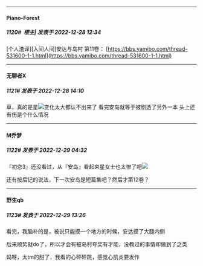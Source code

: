 

*****

####  Piano-Forest  
##### 1120#         楼主| 发表于 2022-12-28 12:34

[个人渣译][入间人间]安达与岛村 第11卷：
[https://bbs.yamibo.com/thread-531600-1-1.html](https://bbs.yamibo.com/thread-531600-1-1.html)



*****

####  无聊者X  
##### 1121#       发表于 2022-12-28 14:10

草，真的是星<img src="https://static.saraba1st.com/image/smiley/face2017/001.png" referrerpolicy="no-referrer">变化太大都认不出来了
看完安岛就等于被剧透了另外一本
头上还有伤是个什么情况



*****

####  M乔梦  
##### 1122#       发表于 2022-12-29 04:32

『初恋3』还没看过，从『安岛』看起来星女士也太惨了吧<img src="https://static.saraba1st.com/image/smiley/face2017/066.png" referrerpolicy="no-referrer">

还有按后记的说法，下一次安岛是短篇集吧？然后才第12卷？



*****

####  野生qb  
##### 1123#       发表于 2022-12-29 13:26

看完，我脑补的是，被说只能摸一个地方的时候，安达摸了大腿内侧

后来顺势就do了，所以才会有被岛村夸奖有才能，没教过的事情却做到了之类

妈呀，太tm的甜了，我看的心砰砰跳，感觉心肌炎要发作

